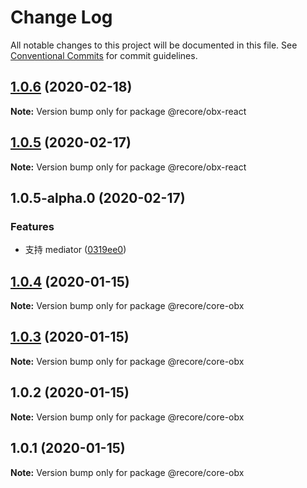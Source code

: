 # Change Log

All notable changes to this project will be documented in this file.
See [Conventional Commits](https://conventionalcommits.org) for commit guidelines.

## [1.0.6](https://github.com/recore/recore/compare/@recore/obx-react@1.0.5...@recore/obx-react@1.0.6) (2020-02-18)

**Note:** Version bump only for package @recore/obx-react





## [1.0.5](https://github.com/recore/recore/compare/@recore/obx-react@1.0.5-alpha.0...@recore/obx-react@1.0.5) (2020-02-17)

**Note:** Version bump only for package @recore/obx-react





## 1.0.5-alpha.0 (2020-02-17)


### Features

* 支持 mediator ([0319ee0](https://github.com/recore/recore/commit/0319ee05e88028eafcfa647a3fe0dbae03d973c8))





## [1.0.4](https://github.com/recore/recore/compare/@recore/core-obx@1.0.3...@recore/core-obx@1.0.4) (2020-01-15)

**Note:** Version bump only for package @recore/core-obx





## [1.0.3](https://github.com/recore/recore/compare/@recore/core-obx@1.0.2...@recore/core-obx@1.0.3) (2020-01-15)

**Note:** Version bump only for package @recore/core-obx





## 1.0.2 (2020-01-15)

**Note:** Version bump only for package @recore/core-obx





## 1.0.1 (2020-01-15)

**Note:** Version bump only for package @recore/core-obx
